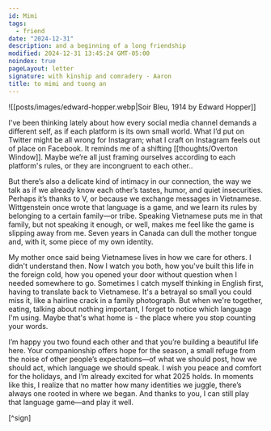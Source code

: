 ```yaml
---
id: Mimi
tags:
  - friend
date: "2024-12-31"
description: and a beginning of a long friendship
modified: 2024-12-31 13:45:24 GMT-05:00
noindex: true
pageLayout: letter
signature: with kinship and comradery - Aaron
title: to mimi and tuong an
---
```


![[posts/images/edward-hopper.webp|Soir Bleu, 1914 by Edward Hopper]]

I've been thinking lately about how every social media channel demands a different self, as if each platform
is its own small world. What I’d put on Twitter might be all wrong for Instagram; what I craft on Instagram feels out of place on Facebook.
It reminds me of a shifting [[thoughts/Overton Window]]. Maybe we’re all just framing ourselves according to each platform's
rules, or they are incongruent to each other..

But there’s also a delicate kind of intimacy in our connection, the way we talk as if we already know each other’s tastes,
humor, and quiet insecurities. Perhaps it’s thanks to V, or because we exchange messages in Vietnamese.
Wittgenstein once wrote that language is a game, and we learn its rules by belonging to a certain family—or
tribe. Speaking Vietnamese puts me in that family, but not speaking it enough, or well, makes me feel
like the game is slipping away from me. Seven years in Canada can dull the mother tongue and, with it,
some piece of my own identity.

My mother once said being Vietnamese lives in how we care for others. I didn't understand then.
Now I watch you both, how you've built this life in the foreign cold, how you opened your door without question
when I needed somewhere to go. Sometimes I catch myself thinking in English first, having to translate back to
Vietnamese. It's a betrayal so small you could miss it, like a hairline crack in a family photograph.
But when we're together, eating, talking about nothing important, I forget to notice which language
I'm using. Maybe that's what home is - the place where you stop counting your words.

I’m happy you two found each other and that you’re building a beautiful life here. Your companionship offers hope for the season, a small refuge from the noise of other people’s expectations—of what we should post, how we should act, which language we should speak. I wish you peace and comfort for the holidays, and I’m already excited for what 2025 holds. In moments like this, I realize that no matter how many identities we juggle, there’s always one rooted in where we began. And thanks to you, I can still play that language game—and play it well.

[^sign]

